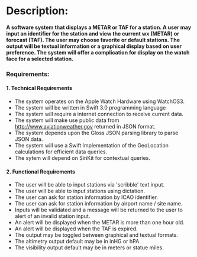 # Description:
**A software system that displays a METAR or TAF for a station. A user may input an identifier for the station and view the current wx (METAR) or forecast (TAF). The user may choose favorite or default stations. The output will be textual information or a graphical display based on user preference. The system will offer a complication for display on the watch face for a selected station.**


### Requirements:
#### 1. Technical Requirements
* The system operates on the Apple Watch Hardware using WatchOS3.
* The system will be written in Swift 3.0 programming language
* The system will require a internet connection to receive current data. 
* The system will make use public data from http://www.aviationweather.gov returned in JSON format.
* The system depends upon the Gloss JSON parsing library to parse JSON data.
* The system will use a Swift implementation of the GeoLocation calculations for efficient data queries.
* The sytem will depend on SiriKit for contextual queries.

#### 2. Functional Requirements
* The user will be able to input stations via 'scribble' text input.
* The user will be able to input stations using dictation.
* The user can ask for station information by ICAO identifier.
* The user can ask for station information by airport name / site name.
* Inputs will be validated and a message will be returned to the user to alert of an invalid station input.
* An alert will be displayed when the METAR is more than one hour old.
* An alert will be displayed when the TAF is expired.
* The output may be toggled between graphical and textual formats.
* The altimetry output default may be in inHG or hPA.
* The visibility output  default may be in meters or statue miles.








